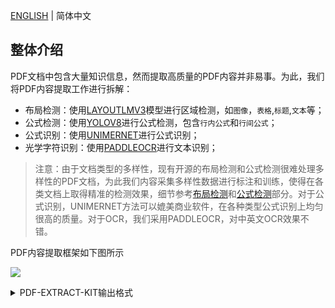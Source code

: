 [ENGLISH](./README.md) | 简体中文

## 整体介绍

PDF文档中包含大量知识信息，然而提取高质量的PDF内容并非易事。为此，我们将PDF内容提取工作进行拆解：
- 布局检测：使用[LAYOUTLMV3](https://github.com/microsoft/unilm/tree/master/layoutlmv3)模型进行区域检测，如`图像`，`表格`,`标题`,`文本`等；
- 公式检测：使用[YOLOV8](https://github.com/ultralytics/ultralytics)进行公式检测，包含`行内公式`和`行间公式`；
- 公式识别：使用[UNIMERNET](https://github.com/opendatalab/UniMERNet)进行公式识别；
- 光学字符识别：使用[PADDLEOCR](https://github.com/PaddlePaddle/PaddleOCR)进行文本识别；

> 注意：由于文档类型的多样性，现有开源的布局检测和公式检测很难处理多样性的PDF文档，为此我们内容采集多样性数据进行标注和训练，使得在各类文档上取得精准的检测效果，细节参考[布局检测](#layout-anchor)和[公式检测](#mfd-anchor)部分。对于公式识别，UNIMERNET方法可以媲美商业软件，在各种类型公式识别上均匀很高的质量。对于OCR，我们采用PADDLEOCR，对中英文OCR效果不错。


PDF内容提取框架如下图所示

![](assets/demo/pipeline_v2.png)

<details>
  <summary>PDF-EXTRACT-KIT输出格式</summary>
```Bash
{
    "layout_dets": [    # 页中的元素
        {
            "category_id": 0, # 类别编号， 0~9，13~15
            "poly": [
                136.0, # 坐标为图片坐标，需要转换回PDF坐标, 顺序是左上-右上-右下-左下的X,Y坐标
                781.0,
                340.0,
                781.0,
                340.0,
                806.0,
                136.0,
                806.0
            ],
            "score": 0.69,   # 置信度
            "latex": ''      # 公式识别的结果，只有13,14有内容，其他为空，另外15是OCR的结果，这个KEY会换成TEXT
        },
        ...
    ],
    "page_info": {         # 页信息：提取BBOX时的分辨率大小，如果有缩放可以基于该信息进行对齐
        "page_no": 0,      # 页数
        "height": 1684,    # 页高
        "width": 1200      # 页宽
    }
}
```

其中CATEGORY_ID包含的类型如下：

```
{
    0: 'title',              # 标题
    1: 'plain text',         # 文本
    2: 'abandon',            # 包括页眉页脚页码和页面注释
    3: 'figure',             # 图片
    4: 'figure_caption',     # 图片描述
    5: 'table',              # 表格
    6: 'table_caption',      # 表格描述
    7: 'table_footnote',     # 表格注释
    8: 'isolate_formula',    # 行间公式（这个是LAYOUT的行间公式，优先级低于14）
    9: 'formula_caption',    # 行间公式的标号

    13: 'inline_formula',    # 行内公式
    14: 'isolated_formula',  # 行间公式
    15: 'ocr_text'			 # OCR识别结果
 }          
```

## 效果展示

结合多样性PDF文档标注，我们训练了鲁棒的`布局检测`和`公式检测`模型。在论文、教材、研报、财报等多样性的PDF文档上，我们的PIPELINE都能得到准确的提取结果，对于扫描模糊、水印等情况也有较高鲁棒性。


![](assets/demo/example.png)

## 评测指标

现有开源模型多基于ARXIV论文类型数据进行训练，面对多样性的PDF文档，提前质量远不能达到实用需求。相比之下，我们的模型经过多样化数据训练，可以适应各种类型文档提取。

### 布局检测

我们与现有的开源LAYOUT检测模型做了对比，包括[DOCXCHAIN](https://github.com/AlibabaResearch/AdvancedLiterateMachinery/tree/main/Applications/DocXChain)、[SURYA](https://github.com/VikParuchuri/surya)、[360LAYOUTANALYSIS](https://github.com/360AILAB-NLP/360LayoutAnalysis)的两个模型。而LAYOUTLMV3-SFT指的是我们在[LAYOUTLMV3-BASE-CHINESE预训练权重](https://huggingface.co/microsoft/layoutlmv3-base-chinese)的基础上进一步做了SFT训练后的模型。论文验证集由402张论文页面构成，教材验证集由587张不同来源的教材页面构成。

<table>
    <tr>
        <th align="center" rowspan="2">模型</th> 
        <th colspan="3" align="center">论文验证集</th> 
        <th colspan="3" align="center">教材验证集</th> 
   </tr>
    <tr>
      	 <th>mAP</th>
         <th>AP50</th>
         <th>AR50</th>
         <th>mAP</th>
         <th>AP50</th>
         <th>AR50</th>    
    </tr>
    <tr>
        <td>DocXchain</td>
        <td>52.8</td>
        <td>69.5</td>
        <td>77.3</td> 
        <td>34.9</td>
        <td>50.1</td>
        <td>63.5</td>   
    </tr>
    <tr>
        <td>Surya</td>
        <td>24.2</td>
        <td>39.4</td>
        <td>66.1</td> 
        <td>13.9</td>
        <td>23.3</td>
        <td>49.9</td>   
    </tr>
    <tr>
        <td>360LayoutAnalysis-Paper</td>
        <td>37.7</td>
        <td>53.6</td>
        <td>59.8</td> 
        <td>20.7</td>
        <td>31.3</td>
        <td>43.6</td>   
    </tr>
    <tr>
        <td>360LayoutAnalysis-Report</td>
        <td>35.1</td>
        <td>46.9</td>
        <td>55.9</td> 
        <td>25.4</td>
        <td>33.7</td>
        <td>45.1</td>   
    </tr>
    <tr>
        <td bgcolor="#f0f0f0">LayoutLMv3-SFT</td>
        <th bgcolor="#f0f0f0">77.6</th>
        <th bgcolor="#f0f0f0">93.3</th>
        <th bgcolor="#f0f0f0">95.5</th> 
        <th bgcolor="#f0f0f0">67.9</th>
        <th bgcolor="#f0f0f0">82.7</th>
        <th bgcolor="#f0f0f0">87.9</th>   
    </tr>
</table>
### 公式检测

我们与开源的模型[PIX2TEXT-MFD](https://github.com/breezedeus/pix2text)做了对比。另外，YOLOV8-TRAINED是我们在[YOLOV8l](https://github.com/ultralytics/)模型的基础上训练后的权重。论文验证集由255张论文页面构成，多源验证集由789张不同来源的页面构成，包括教材、书籍等。

<table>
    <tr>
        <th align="center" rowspan="2">模型</th> 
        <th colspan="2" align="center">论文验证集</th> 
        <th colspan="2" align="center">多源验证集</th> 
   </tr>
    <tr>
         <th>AP50</th>
         <th>AR50</th>
         <th>AP50</th>
         <th>AR50</th>    
    </tr>
    <tr>
        <td>Pix2Text-MFD</td>
        <td>60.1</td> 
        <td>64.6</td>
        <td>58.9</td>
        <td>62.8</td>   
    </tr>
    <tr>
        <td bgcolor="#f0f0f0">YOLOv8-Trained</td>
        <th bgcolor="#f0f0f0">87.7</th> 
        <th bgcolor="#f0f0f0">89.9</th>
        <th bgcolor="#f0f0f0">82.4</th>
        <th bgcolor="#f0f0f0">87.3</th>   
    </tr>
</table>

### 公式识别

公式识别我们使用的是[UNIMERNET](https://github.com/opendatalab/UniMERNet)的权重，没有进一步的SFT训练，其精度验证结果可以在其GITHUB页面获取。


## 使用教程

### 环境安装

```bash
conda create -n pipeline python=3.10

pip install -r requirements.txt

pip install --extra-index-url https://miropsota.github.io/torch_packages_builder detectron2==0.6+pt2.3.1cu121
```

安装完环境后，可能会遇到一些版本冲突导致版本变更，如果遇到了版本相关的报错，可以尝试下面的命令重新安装指定版本的库。

```bash
pip install pillow==8.4.0
```

除了版本冲突外，可能还会遇到TORCH无法调用的错误，可以先把下面的库卸载，然后重新安装CUDA12和CUDNN。

```bash
pip uninstall nvidia-cusparse-cu12
```

### 参考[模型下载](models/README.md)下载所需模型权重


## 在WINDOWS上运行

如需要在WINDOWS上运行本项目，请参考[在WINDOWS环境下使用PDF-EXTRACT-KIT](docs/Install_in_Windows_zh_cn.md)。


## 在MACOS上运行

如需要在MACOS上运行本项目，请参考[在MACOS系统使用PDF-EXTRACT-KIT](docs/Install_in_macOS_zh_cn.md)。


## 运行提取脚本

```bash 
python pdf_extract.py --pdf data/pdfs/ocr_1.pdf
```

相关参数解释：
- `--pdf`：待处理的PDF文件，如果传入一个文件夹，则会处理文件夹下的所有PDF文件。
- `--output`：处理结果保存的路径，默认是"OUTPUT"。
- `--vis`：是否对结果可视化，是则会把检测的结果可视化出来，主要是检测框和类别。
- `--render`：是否把识别得的结果渲染出来，包括公式的LATEX代码，以及普通文本，都会渲染出来放在检测框中。注意：此过程非常耗时，另外也需要提前安装`XELATEX`和`IMAGEMAGIC`。


## 协议

本仓库的代码依照[APACHE-2.0](LICENSE)协议开源。

使用模型权重时，请遵循对应的模型协议：[LAYOUTLMV3](https://github.com/microsoft/unilm/tree/master/layoutlmv3) / [UNIMERNET](https://github.com/opendatalab/UniMERNet) / [YOLOV8](https://github.com/ultralytics/ultralytics) / [PADDLEOCR](https://github.com/PaddlePaddle/PaddleOCR).


## 致谢

   - [LAYOUTLMV3](https://github.com/microsoft/unilm/tree/master/layoutlmv3): 布局检测模型
   - [UNIMERNET](https://github.com/opendatalab/UniMERNet): 公式识别模型
   - [YOLOV8](https://github.com/ultralytics/ultralytics): 公式检测模型
   - [PADDLEOCR](https://github.com/PaddlePaddle/PaddleOCR): OCR模型